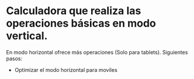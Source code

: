 # Calculadora que realiza las operaciones básicas en modo vertical. 
En modo horizontal ofrece más operaciones (Solo para tablets).
Siguientes pasos: 
  - Optimizar el modo horizontal para moviles
